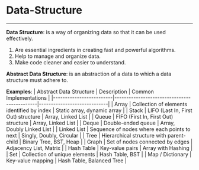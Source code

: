 # Data-Structure
---
**Data Structure**: is a way of organizing data so that it can be used effectively.
1. Are essential ingredients in creating fast and powerful algorithms.
2. Help to manage and organize data.
3. Make code cleaner and easier to understand.

**Abstract Data Structure**: is an abstraction of a data to which a data structure must adhere to.

**Examples**:
| Abstract Data Structure | Description                                 | Common Implementations      |
|-------------------------|---------------------------------------------|-----------------------------|
| Array                  | Collection of elements identified by index  | Static array, dynamic array |
| Stack                  | LIFO (Last In, First Out) structure          | Array, Linked List          |
| Queue                  | FIFO (First In, First Out) structure         | Array, Linked List          |
| Deque                  | Double-ended queue                           | Array, Doubly Linked List   |
| Linked List            | Sequence of nodes where each points to next | Singly, Doubly, Circular    |
| Tree                   | Hierarchical structure with parent-child     | Binary Tree, BST, Heap      |
| Graph                  | Set of nodes connected by edges              | Adjacency List, Matrix      |
| Hash Table             | Key-value pairs                              | Array with Hashing          |
| Set                    | Collection of unique elements                | Hash Table, BST             |
| Map / Dictionary       | Key-value mapping                            | Hash Table, Balanced Tree   |

